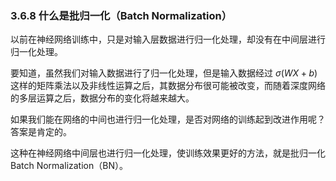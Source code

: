 

### 3.6.8 什么是批归一化（Batch Normalization）

以前在神经网络训练中，只是对输入层数据进行归一化处理，却没有在中间层进行归一化处理。

要知道，虽然我们对输入数据进行了归一化处理，但是输入数据经过 $\sigma(WX+b)$ 这样的矩阵乘法以及非线性运算之后，其数据分布很可能被改变，而随着深度网络的多层运算之后，数据分布的变化将越来越大。

如果我们能在网络的中间也进行归一化处理，是否对网络的训练起到改进作用呢？答案是肯定的。

这种在神经网络中间层也进行归一化处理，使训练效果更好的方法，就是批归一化 Batch Normalization（BN）。
